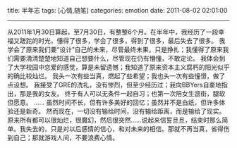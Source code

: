 title: 半年志
tags: [心情,随笔]
categories: emotion
date: 2011-08-02 02:01:00

---

从2011年1月30日算起，至7月30日，有整整6个月。在半年中，我经历了一段幸福又蹉跎的时光，懂得了很多，学会了很多，得到了很多，最后失去了很多。 我学会了原来我们要“设计”自己的未来，尽管最终未果，只是挣扎；我懂得了原来我们需要清清楚楚地知道自己想要什么，尽管现在仍有懵懂，不敢定论。 我体会到了大学校园中恋爱的感觉，算是未留遗憾；我知道了原来资本主义腐朽的阳光似乎的确比较灿烂。 我头一次有些当真，燃起了些希望；我也头一次有些憧憬，做了点设想。 我接受了GRE的洗礼，没有惨烈，但至少经历过；我向BBYers自豪地指出，那是我的女友。 终于有人可以无条件一起自习；也第一次陪女生逛街，腿软但愿意。 …… 虽然时间不长，但有许多美好的回忆；虽然并不是白纸，但许多体验还是新奇。 然而现在，一切没有输给时间，没有输给距离，而是输给了现实。原来所有都可以很灿烂，很魔幻，然后很突然……说起来信誓旦旦，结束时那么简单。我失去的，只是对以后感情的信心，和对未来的相信。那就不再当真，省得伤到自己；那就游戏人间，不要浪费心情。
